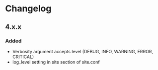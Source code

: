 # Changelog

## 4.x.x

### Added

- Verbosity argument accepts level (DEBUG, INFO, WARNING, ERROR, CRITICAL)
- log_level setting in site section of site.conf
